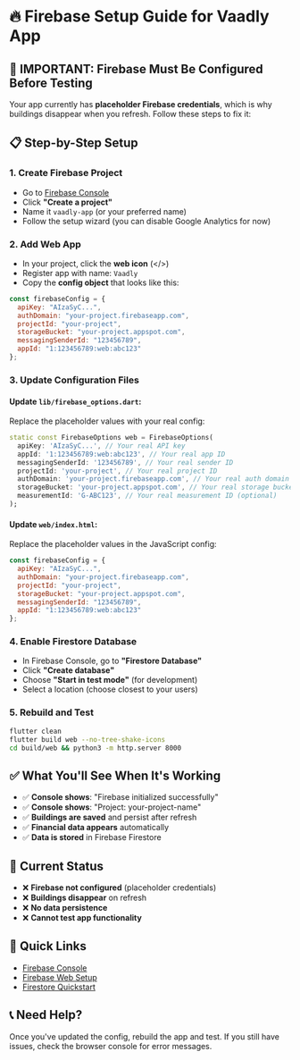 # 🔥 Firebase Setup Guide for Vaadly App

## 🚨 **IMPORTANT: Firebase Must Be Configured Before Testing**

Your app currently has **placeholder Firebase credentials**, which is why buildings disappear when you refresh. Follow these steps to fix it:

## 📋 **Step-by-Step Setup**

### 1. **Create Firebase Project**
- Go to [Firebase Console](https://console.firebase.google.com/)
- Click **"Create a project"**
- Name it `vaadly-app` (or your preferred name)
- Follow the setup wizard (you can disable Google Analytics for now)

### 2. **Add Web App**
- In your project, click the **web icon** (</>)
- Register app with name: `Vaadly`
- Copy the **config object** that looks like this:

```javascript
const firebaseConfig = {
  apiKey: "AIzaSyC...",
  authDomain: "your-project.firebaseapp.com",
  projectId: "your-project",
  storageBucket: "your-project.appspot.com",
  messagingSenderId: "123456789",
  appId: "1:123456789:web:abc123"
};
```

### 3. **Update Configuration Files**

#### **Update `lib/firebase_options.dart`:**
Replace the placeholder values with your real config:

```dart
static const FirebaseOptions web = FirebaseOptions(
  apiKey: 'AIzaSyC...', // Your real API key
  appId: '1:123456789:web:abc123', // Your real app ID
  messagingSenderId: '123456789', // Your real sender ID
  projectId: 'your-project', // Your real project ID
  authDomain: 'your-project.firebaseapp.com', // Your real auth domain
  storageBucket: 'your-project.appspot.com', // Your real storage bucket
  measurementId: 'G-ABC123', // Your real measurement ID (optional)
);
```

#### **Update `web/index.html`:**
Replace the placeholder values in the JavaScript config:

```javascript
const firebaseConfig = {
  apiKey: "AIzaSyC...",
  authDomain: "your-project.firebaseapp.com",
  projectId: "your-project",
  storageBucket: "your-project.appspot.com",
  messagingSenderId: "123456789",
  appId: "1:123456789:web:abc123"
};
```

### 4. **Enable Firestore Database**
- In Firebase Console, go to **"Firestore Database"**
- Click **"Create database"**
- Choose **"Start in test mode"** (for development)
- Select a location (choose closest to your users)

### 5. **Rebuild and Test**
```bash
flutter clean
flutter build web --no-tree-shake-icons
cd build/web && python3 -m http.server 8000
```

## ✅ **What You'll See When It's Working**

- ✅ **Console shows**: "Firebase initialized successfully"
- ✅ **Console shows**: "Project: your-project-name"
- ✅ **Buildings are saved** and persist after refresh
- ✅ **Financial data appears** automatically
- ✅ **Data is stored** in Firebase Firestore

## 🚨 **Current Status**

- ❌ **Firebase not configured** (placeholder credentials)
- ❌ **Buildings disappear** on refresh
- ❌ **No data persistence**
- ❌ **Cannot test app functionality**

## 🔗 **Quick Links**

- [Firebase Console](https://console.firebase.google.com/)
- [Firebase Web Setup](https://firebase.google.com/docs/web/setup)
- [Firestore Quickstart](https://firebase.google.com/docs/firestore/quickstart)

## 📞 **Need Help?**

Once you've updated the config, rebuild the app and test. If you still have issues, check the browser console for error messages.
